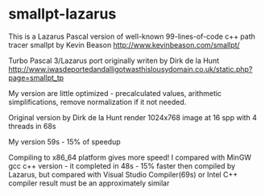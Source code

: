 # smallpt-lazarus
This is a Lazarus Pascal version of well-known 99-lines-of-code c++ path tracer smallpt by Kevin Beason http://www.kevinbeason.com/smallpt/

Turbo Pascal 3/Lazarus port originally writen by Dirk de la Hunt http://www.iwasdeportedandalligotwasthislousydomain.co.uk/static.php?page=smallpt_tp

My version are little optimized - precalculated values, arithmetic simplifications, remove normalization if it not needed.

Original version by Dirk de la Hunt render 1024x768 image at 16 spp with 4 threads in 68s

My version 59s - 15% of speedup

Compiling to x86_64 platform gives more speed!
I compared with MinGW gcc c++ version - it completed in 48s - 15% faster then compiled by Lazarus, but compared with Visual Studio Compiler(69s) or Intel C++ compiler result must be an approximately similar
